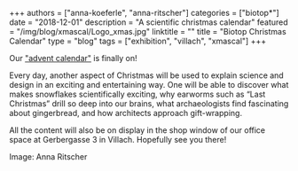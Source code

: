 +++
authors = ["anna-koeferle", "anna-ritscher"]
categories = ["biotop*"]
date = "2018-12-01"
description = "A scientific christmas calendar"
featured = "/img/blog/xmascal/Logo_xmas.jpg"
linktitle = ""
title = "Biotop Christmas Calendar"
type = "blog"
tags = ["exhibition", "villach", "xmascal"]
+++

Our ["advent calendar"](http://biotop.co/xmascal/) is finally on!

Every day, another aspect of Christmas will be used to explain science and design in an exciting and entertaining way. One will be able to discover what makes snowflakes scientifically exciting, why earworms such as “Last Christmas” drill so deep into our brains, what archaeologists find fascinating about gingerbread, and how architects approach gift-wrapping.

All the content will also be on display in the shop window of our office space at Gerbergasse 3 in Villach. Hopefully see you there!

Image: Anna Ritscher
